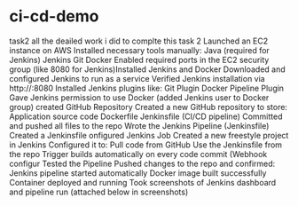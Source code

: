 # ci-cd-demo
task2
all the deailed work i did to complte this task 2 Launched an EC2 instance on AWS
Installed necessary tools manually:
Java (required for Jenkins)
Jenkins
Git
Docker
Enabled required ports in the EC2 security group (like 8080 for Jenkins)Installed Jenkins and Docker
Downloaded and configured Jenkins to run as a service
Verified Jenkins installation via http://<EC2-IP>:8080
Installed Jenkins plugins like:
Git Plugin
Docker Pipeline Plugin
Gave Jenkins permission to use Docker (added Jenkins user to Docker group)
created GitHub Repository
Created a new GitHub repository to store:
Application source code
Dockerfile
Jenkinsfile (CI/CD pipeline)
Committed and pushed all files to the repo
Wrote the Jenkins Pipeline (Jenkinsfile)
Created a Jenkinsfile onfigured Jenkins Job
Created a new freestyle project in Jenkins
Configured it to:
Pull code from GitHub
Use the Jenkinsfile from the repo
Trigger builds automatically on every code commit (Webhook configur
Tested the Pipeline
Pushed changes to the repo and confirmed:
Jenkins pipeline started automatically
Docker image built successfully
Container deployed and running
Took screenshots of Jenkins dashboard and pipeline run (attached below in screenshots)
